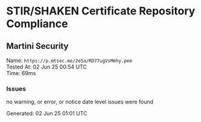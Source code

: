 # STIR/SHAKEN Certificate Repository Compliance

## Martini Security

Name: `https://p.mtsec.me/2e5a/RD77ugVsMmhy.pem`\
Tested At: 02 Jun 25 00:54 UTC\
Time: 69ms

### Issues

no warning, or error, or notice date level issues were found

Generated: 02 Jun 25 01:01 UTC